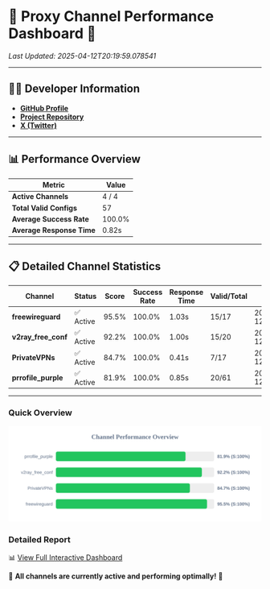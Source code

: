 # 🌟 Proxy Channel Performance Dashboard 🌟

_Last Updated: 2025-04-12T20:19:59.078541_

---

## 👩‍💻 Developer Information

- **[GitHub Profile](https://github.com/4n0nymou3)**  
- **[Project Repository](https://github.com/4n0nymou3/multi-proxy-config-fetcher)**  
- **[X (Twitter)](https://x.com/4n0nymou3)**  

---

## 📊 Performance Overview

| Metric                | Value       |
|-----------------------|-------------|
| **Active Channels**   | 4 / 4       |
| **Total Valid Configs** | 57          |
| **Average Success Rate** | 100.0%      |
| **Average Response Time** | 0.82s       |

---

## 📋 Detailed Channel Statistics

| Channel          | Status     | Score  | Success Rate | Response Time | Valid/Total | Last Success               |
|------------------|------------|--------|--------------|---------------|-------------|----------------------------|
| **freewireguard**  | ✅ Active  | 95.5%  | 100.0% | 1.03s         | 15/17       | 2025-04-12T20:19:59.076725 |
| **v2ray_free_conf**  | ✅ Active  | 92.2%  | 100.0% | 1.00s         | 15/20       | 2025-04-12T20:19:57.573475 |
| **PrivateVPNs**  | ✅ Active  | 84.7%  | 100.0% | 0.41s         | 7/17       | 2025-04-12T20:19:58.020424 |
| **prrofile_purple**  | ✅ Active  | 81.9%  | 100.0% | 0.85s         | 20/61       | 2025-04-12T20:19:56.504920 |

---

### Quick Overview
<div align="center">
  <a href="https://raw.githubusercontent.com/nullluser/NullRepo/refs/heads/main/assets/channel_stats_chart.svg">
    <img src="https://raw.githubusercontent.com/nullluser/NullRepo/refs/heads/main/assets/channel_stats_chart.svg" alt="Source Performance Statistics" width="800">
  </a>
</div>

### Detailed Report
📊 [View Full Interactive Dashboard](https://htmlpreview.github.io/?https://github.com/nullluser/NullRepo/blob/main/assets/performance_report.html)

🎉 **All channels are currently active and performing optimally!** 🎉
